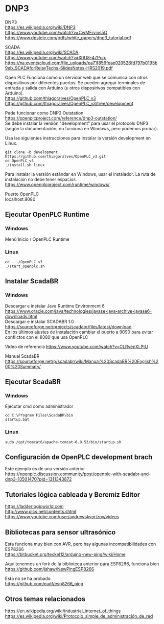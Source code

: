 # DNP3

DNP3  
https://es.wikipedia.org/wiki/DNP3  
https://www.youtube.com/watch?v=CwMFrvins5Q  
https://www.dpstele.com/pdfs/white_papers/dnp3_tutorial.pdf  

SCADA  
https://es.wikipedia.org/wiki/SCADA  
https://www.youtube.com/watch?v=X0U8-4ZPcro  
https://na.eventscloud.com/file_uploads/ea71f859feae020526fd797b0195b9eb_SCADAforRelayTechs-SlidesNotes-HRS2019.pdf  

Open PLC 
Funciona como un servidor web que se comunica con otros dispositivos por diferentes puertos. Se pueden agregar terminales de entrada y salida con Arduino (u otros disposirivos compatibles con Arduino).  
https://github.com/thiagoralves/OpenPLC_v3  
https://github.com/thiagoralves/OpenPLC_v3/tree/development  

Pede funcionar como DNP3 Outstation  
https://openplcproject.com/reference/dnp3-outstation/  
Se debe instalar la versión "development" para usar el protocolo DNP3
(según la documentación, no funciona en Windows, pero podemos probar).

Usa las siguientes instrucciones para instalar la versión development en Linux.  
```
git clone -b development https://github.com/thiagoralves/OpenPLC_v3.git
cd OpenPLC_v3
./install.sh linux
```

Para instalar la versión estándar en Windows, usar el instalador.
La ruta de instalación no debe tener espacios.  
https://www.openplcproject.com/runtime/windows/

Puerto OpenPLC  
localhost:8080  

## Ejecutar OpenPLC Runtime
### Windows
Menú Inicio / OpenPLC Runtime  

### Linux
```
cd .../OpenPLC_v3
./start_openplc.sh
```

## Instalar ScadaBR  
### Windows  
Descargar e instalar Java Runtime Environment 6  
https://www.oracle.com/java/technologies/javase-java-archive-javase6-downloads.html  
Descargar e instalar SCADABR 1.0  
https://sourceforge.net/projects/scadabr/files/latest/download  
En los últimos ajustes de instalación cambiar el puerto a 9090 para evitar conflictos con el 8080 que usa OpenPLC  

Video de referencia
https://www.youtube.com/watch?v=OLRvenXLPtU  

Manual ScadaBR  
https://sourceforge.net/p/scadabr/wiki/Manual%20ScadaBR%20English%200%20Summary/  

## Ejecutar ScadaBR
### Windows
Ejecutar cmd como administrador  
```
cd C:\Program Files\ScadaBR\bin
startup.bat
```   

### Linux
```
sudo /opt/tomcat6/apache-tomcat-6.0.53/bin/startup.sh
```
## Configuración de OpenPLC development brach 
Este ejemplo es de una versión anterior  
https://openplc.discussion.community/post/openplc-with-scadabr-and-dnp3-10501470?pid=1311343872  

## Tutoriales lógica cableada y Beremiz Editor
https://ladderlogicworld.com  
http://www.plcs.net/contents.shtml  
https://www.youtube.com/user/andrewskvortzov/videos  

## Bibliotecas para sensor ultrasónico  
Esta funciona muy bien con AVR, pero hay algunas incompatibilidades con ESP8266  
https://bitbucket.org/teckel12/arduino-new-ping/wiki/Home  

Aquí tenermos un fork de la biblioteca anterior para ESP8266, funciona bien  
https://github.com/jshaw/NewPingESP8266  

Esta no se ha probado  
https://github.com/eadf/esp8266_ping  

## Otros temas relacionados
https://en.wikipedia.org/wiki/Industrial_internet_of_things  
https://es.wikipedia.org/wiki/Protocolo_simple_de_administración_de_red  
